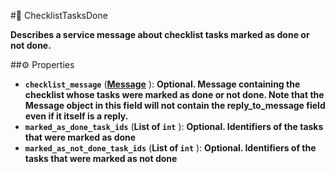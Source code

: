#🔮 ChecklistTasksDone

**Describes a service message about checklist tasks marked as done or not done.**

##⚙️ Properties

- **`checklist_message`** (**[Message](Message.md)** ): **Optional. Message containing the checklist whose tasks were marked as done or not done. Note that the Message object in this field will not contain the reply_to_message field even if it itself is a reply.**
- **`marked_as_done_task_ids`** (**List of `int`** ): **Optional. Identifiers of the tasks that were marked as done**
- **`marked_as_not_done_task_ids`** (**List of `int`** ): **Optional. Identifiers of the tasks that were marked as not done**
